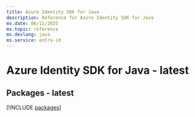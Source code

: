 ```yaml
---
title: Azure Identity SDK for Java
description: Reference for Azure Identity SDK for Java
ms.date: 06/11/2025
ms.topic: reference
ms.devlang: java
ms.service: entra-id
---
```

# Azure Identity SDK for Java - latest
## Packages - latest
[!INCLUDE [packages](identity-index.md)]
